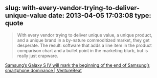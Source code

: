 slug: with-every-vendor-trying-to-deliver-unique-value
date: 2013-04-05 17:03:08
type: quote
---

> With every vendor trying to deliver unique value, a unique product, and a unique brand in a by-nature commoditized market, they get desperate. The result: software that adds a line item in the product comparison chart and a bullet point in the marketing blurb, but is really just crapware.

[Samsung’s Galaxy S IV will mark the beginning of the end of Samsung’s smartphone dominance | VentureBeat](http://venturebeat.com/2013/03/15/galaxy-s-iv-crapware/)
